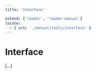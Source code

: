 ```yaml
---
title: 'Interface'

extend: ['reader', 'reader-manual']
locate:
  - { urn: './manual/tools/interface' }
---
```


# Interface

[...]
